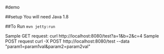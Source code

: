 #demo

##setup
You will need Java 1.8

##To Run
`mvn jetty:run`

Sample GET request: curl http://localhost:8080/test?a=1&b=2&c=4
Sample POST request curl -X POST http://localhost:8080/test --data "param1=param1val&param2=param2val"
